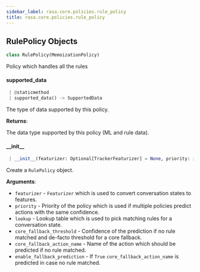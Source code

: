 ```yaml
---
sidebar_label: rasa.core.policies.rule_policy
title: rasa.core.policies.rule_policy
---
```


## RulePolicy Objects

```python
class RulePolicy(MemoizationPolicy)
```

Policy which handles all the rules

#### supported\_data

```python
 | @staticmethod
 | supported_data() -> SupportedData
```

The type of data supported by this policy.

**Returns**:

  The data type supported by this policy (ML and rule data).

#### \_\_init\_\_

```python
 | __init__(featurizer: Optional[TrackerFeaturizer] = None, priority: int = FORM_POLICY_PRIORITY, lookup: Optional[Dict] = None, core_fallback_threshold: float = 0.3, core_fallback_action_name: Text = ACTION_DEFAULT_FALLBACK_NAME, enable_fallback_prediction: bool = True) -> None
```

Create a `RulePolicy` object.

**Arguments**:

- `featurizer` - `Featurizer` which is used to convert conversation states to
  features.
- `priority` - Priority of the policy which is used if multiple policies predict
  actions with the same confidence.
- `lookup` - Lookup table which is used to pick matching rules for a conversation
  state.
- `core_fallback_threshold` - Confidence of the prediction if no rule matched
  and de-facto threshold for a core fallback.
- `core_fallback_action_name` - Name of the action which should be predicted
  if no rule matched.
- `enable_fallback_prediction` - If `True` `core_fallback_action_name` is
  predicted in case no rule matched.

